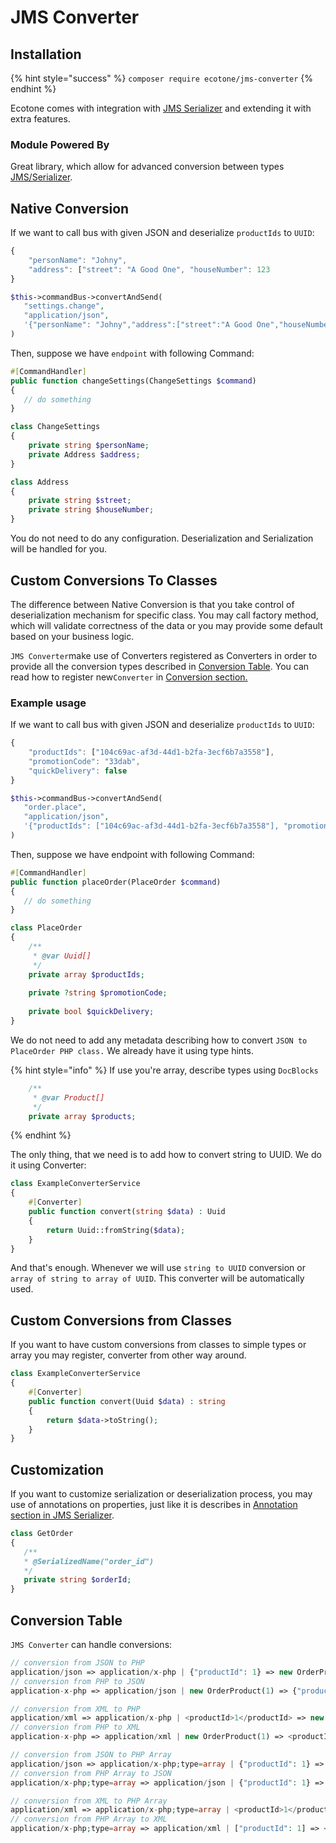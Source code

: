 # JMS Converter

## Installation

{% hint style="success" %}
`composer require ecotone/jms-converter`
{% endhint %}

Ecotone comes with integration with [JMS Serializer](https://jmsyst.com/libs/serializer) and extending it with extra features.

### Module Powered By

Great library, which allow for advanced conversion between types [JMS/Serializer](https://github.com/schmittjoh/serializer). 

## Native Conversion

If we want to call bus with given JSON and deserialize `productIds` to `UUID`:

```javascript
{
    "personName": "Johny",
    "address": ["street": "A Good One", "houseNumber": 123
}
```

```php
$this->commandBus->convertAndSend(
   "settings.change", 
   "application/json", 
   '{"personName": "Johny","address":["street":"A Good One","houseNumber":123}'
)

```

Then, suppose we have `endpoint` with following Command:

```php
#[CommandHandler]
public function changeSettings(ChangeSettings $command)
{
   // do something
}
```

```php
class ChangeSettings
{
    private string $personName;    
    private Address $address;
}

class Address
{
    private string $street;
    private string $houseNumber;
}
```

You do not need to do any configuration. Deserialization and Serialization will be handled for you.

## Custom Conversions To Classes

The difference between Native Conversion is that you take control of deserialization mechanism for specific class. You may call factory method, which will validate correctness of the data or you may provide some default based on your business logic. 

`JMS Converter`make use of Converters registered as Converters in order to provide all the conversion types described in [Conversion Table](jms-converter.md#conversion-table). You can read how to register new`Converter` in [Conversion section.](../messaging/conversion/conversion.md#conversions-on-php-level)

### Example usage

If we want to call bus with given JSON and deserialize `productIds` to `UUID`:

```javascript
{
    "productIds": ["104c69ac-af3d-44d1-b2fa-3ecf6b7a3558"], 
    "promotionCode": "33dab", 
    "quickDelivery": false
}
```

```php
$this->commandBus->convertAndSend(
   "order.place", 
   "application/json", 
   '{"productIds": ["104c69ac-af3d-44d1-b2fa-3ecf6b7a3558"], "promotionCode": "33dab", "quickDelivery": false}'
)
```

Then, suppose we have endpoint with following Command:

```php
#[CommandHandler]
public function placeOrder(PlaceOrder $command)
{
   // do something
}
```

```php
class PlaceOrder
{
    /**
     * @var Uuid[]
     */
    private array $productIds;
    
    private ?string $promotionCode;
    
    private bool $quickDelivery;
}
```

We do not need to add any metadata describing how to convert `JSON to PlaceOrder PHP class.` We already have it using type hints. 

{% hint style="info" %}
If use you're array, describe types using `DocBlocks`

```php
    /**
     * @var Product[]
     */
    private array $products;
```
{% endhint %}

The only thing, that we need is to add how to convert string to UUID. We do it using Converter:

```php
class ExampleConverterService
{
    #[Converter]
    public function convert(string $data) : Uuid
    {
        return Uuid::fromString($data);
    }
}
```

And that's enough. Whenever we will use `string to UUID` conversion or `array of string to array of UUID`. This converter will be automatically used. 

## Custom Conversions from Classes

If you want to have custom conversions from classes to simple types or array you may register, converter from other way around.

```php
class ExampleConverterService
{
    #[Converter]
    public function convert(Uuid $data) : string
    {
        return $data->toString();
    }
}
```

## Customization

If you want to customize serialization or deserialization process, you may use of annotations on properties, just like it is describes in [Annotation section in JMS Serializer](https://jmsyst.com/libs/serializer/master/reference/annotations).

```php
class GetOrder
{
   /**
   * @SerializedName("order_id")
   */
   private string $orderId;
}
```

## Conversion Table

  
`JMS Converter` can handle conversions:

```php
// conversion from JSON to PHP
application/json => application/x-php | {"productId": 1} => new OrderProduct(1)
// conversion from PHP to JSON
application-x-php => application/json | new OrderProduct(1) => {"productId": 1}

// conversion from XML to PHP
application/xml => application/x-php | <productId>1</productId> => new OrderProduct(1)
// conversion from PHP to XML
application-x-php => application/xml | new OrderProduct(1) => <productId>1</productId>

// conversion from JSON to PHP Array
application/json => application/x-php;type=array | {"productId": 1} => ["productId": 1]
// conversion from PHP Array to JSON
application/x-php;type=array => application/json | {"productId": 1} => ["productId": 1]

// conversion from XML to PHP Array
application/xml => application/x-php;type=array | <productId>1</productId> => ["productId": 1]
// conversion from PHP Array to XML
application/x-php;type=array => application/xml | ["productId": 1] => <productId>1</productId>
```

